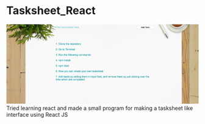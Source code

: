 # Tasksheet_React

![alt tag](tasksheet.png)
Tried learning react and made a small program for making a tasksheet like interface using React JS
